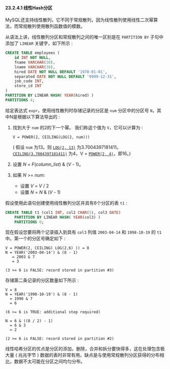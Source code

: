 #### 23.2.4.1 线性Hash分区

MySQL还支持线性散列，它不同于常规散列，因为线性散列使用线性二次幂算法，而常规散列使用散列函数值的模数。

从语法上讲，线性散列分区和常规散列之间的唯一区别是在 `PARTITION BY` 子句中添加了 `LINEAR` 关键字，如下所示 :

```sql
CREATE TABLE employees (
    id INT NOT NULL,
    fname VARCHAR(30),
    lname VARCHAR(30),
    hired DATE NOT NULL DEFAULT '1970-01-01',
    separated DATE NOT NULL DEFAULT '9999-12-31',
    job_code INT,
    store_id INT
)
PARTITION BY LINEAR HASH( YEAR(hired) )
PARTITIONS 4;
```

给定表达式 `expr`，使用线性散列时存储记录的分区是 `num` 分区中的分区号 `N`，其中N是根据以下算法导出的 :

1. 找到大于 `num` 的2的下一个幂。 我们称这个值为 `V`，它可以计算为 :

   ```
   V = POWER(2, CEILING(LOG(2, num)))
   ```

   ( 假设 `num` 为13。则 [`LOG(2, 13)`](https://dev.mysql.com/doc/refman/8.0/en/mathematical-functions.html#function_log) 为3.7004397181411。[`CEILING(3.7004397181411)`](https://dev.mysql.com/doc/refman/8.0/en/mathematical-functions.html#function_ceiling) 为4，V = [`POWER(2, 4)`](https://dev.mysql.com/doc/refman/8.0/en/mathematical-functions.html#function_power)，即16。)

2. 设置 *N* = *F*(*column_list*) & (*V* - 1)。

3. 如果 *N* >= *num*:

   - 设置 *V* = *V* / 2
   - 设置 *N* = *N* & (*V* - 1)

假设使用此语句创建使用线性散列分区并具有6个分区的表 `t1` :

```sql
CREATE TABLE t1 (col1 INT, col2 CHAR(5), col3 DATE)
    PARTITION BY LINEAR HASH( YEAR(col3) )
    PARTITIONS 6;
```

现在假设您要将两个记录插入到具有 `col3` 列值 `2003-04-14` 和 `1998-10-19` 的 `t1` 中。第一个的分区号确定如下 :

```
V = POWER(2, CEILING( LOG(2,6) )) = 8
N = YEAR('2003-04-14') & (8 - 1)
   = 2003 & 7
   = 3

(3 >= 6 is FALSE: record stored in partition #3)
```

存储第二条记录的分区数量如下所示 :

```
V = 8
N = YEAR('1998-10-19') & (8 - 1)
  = 1998 & 7
  = 6

(6 >= 6 is TRUE: additional step required)

N = 6 & ((8 / 2) - 1)
  = 6 & 3
  = 2

(2 >= 6 is FALSE: record stored in partition #2)
```

线性哈希分区的优点是分区的添加，删除，合并和拆分要快得多，这在处理包含极大量 ( 兆兆字节 ) 数据的表时非常有用。缺点是与使用常规散列分区获得的分布相比，数据不太可能在分区之间均匀分布。